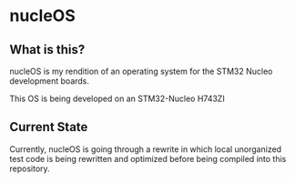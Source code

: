 # nucleOS #

## What is this? ##
nucleOS is my rendition of an operating system for the STM32 Nucleo development boards.

This OS is being developed on an STM32-Nucleo H743ZI

## Current State ##
Currently, nucleOS is going through a rewrite in which local unorganized test code is being rewritten and optimized before being compiled into this repository.
